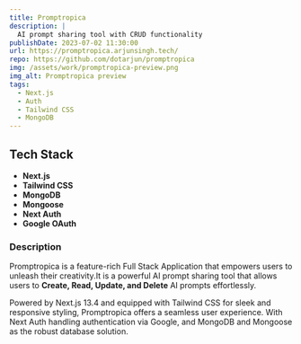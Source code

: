```yaml
---
title: Promptropica
description: |
  AI prompt sharing tool with CRUD functionality
publishDate: 2023-07-02 11:30:00
url: https://promptropica.arjunsingh.tech/
repo: https://github.com/dotarjun/promptropica
img: /assets/work/promptropica-preview.png
img_alt: Promptropica preview
tags:
  - Next.js
  - Auth
  - Tailwind CSS
  - MongoDB
---
```

## Tech Stack
- **Next.js**
- **Tailwind CSS**
- **MongoDB**
- **Mongoose**
- **Next Auth**
- **Google OAuth**

### Description
Promptropica is a feature-rich Full Stack Application that empowers users to unleash their creativity.It is a powerful AI prompt sharing tool that allows users to **Create, Read, Update, and Delete** AI prompts effortlessly. 

Powered by Next.js 13.4 and equipped with Tailwind CSS for sleek and responsive styling, Promptropica offers a seamless user experience. With Next Auth handling authentication via Google, and MongoDB and Mongoose as the robust database solution.
